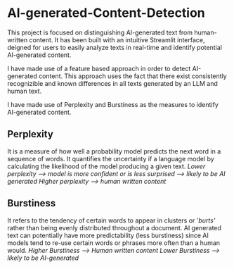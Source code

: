 # AI-generated-Content-Detection

This project is focused on distinguishing AI-generated text from human-written content. It has been built with an intuitive Streamlit interface, deigned for users to easily analyze texts in real-time and identify potential AI-generated content.

I have made use of a feature based approach in order to detect AI-generated content. This approach uses the fact that there exist consistently recognizible and known differences in all texts generated by an LLM and human text. 

I have made use of Perplexity and Burstiness as the measures to identify AI-generated content.

## Perplexity
It is a measure of how well a probability model predicts the next word in a sequence of words. It quantifies the uncertainty if a language model by calculating the likelihood of the model producing a given text. 
*Lower perplexity --> model is more confident or is less surprised --> likely to be AI generated*
*Higher perplexity --> human written content*

## Burstiness
It refers to the tendency of certain words to appear in clusters or *'burts'* rather than being evenly distributed throughout a document. AI generated text can potentially have more predictability (less burstiness) since AI models tend to re-use certain words or phrases more often than a human would. 
*Higher Burstiness --> Human written content*
*Lower Burstiness --> likely to be AI-generated*
